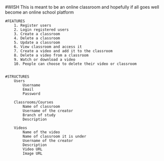 #WISH
    This is meant to be an online classroom and hopefully if all goes well become an online school platform

    #FEATURES
        1. Register users
        2. Login registered users
        3. Create a classroom
        4. Delete a classroom
        5. Update a classroom
        6. View classroom and access it
        7. Create a video and add it to the classroom
        8. Delete a video from a classroom
        9. Watch or download a video
        10. People can choose to delete their video or classroom


    #STRUCTURES
        Users
            Username
            Email
            Password
        
        Classrooms/Courses
            Name of classroom
            Username of the creator
            Branch of study
            Description

        Videos
            Name of the video
            Name of classroom it is under
            Username of the creator
            Description
            Video URL
            Image URL